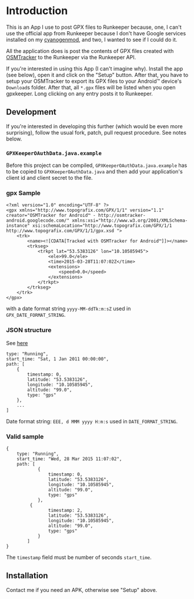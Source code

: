 # Introduction

This is an App I use to post GPX files to Runkeeper because, one, I
can't use the official app from Runkeeper because I don't have Google
services installed on my [cyanogenmod](http://www.cyanogenmod.org/),
and two, I wanted to see if I could do it.

All the application does is post the contents of GPX files created
with [OSMTracker](https://code.google.com/p/osmtracker-android/) to
the Runkeeper via the Runkeeper API.

If you're interested in using this App (I can't imagine why). Install
the app (see below), open it and click on the "Setup" button. After
that, you have to setup your OSMTracker to export its GPX files to
your Android™ device's `Download`s folder. After that, all `*.gpx`
files will be listed when you open gpxkeeper. Long clicking on any
entry posts it to Runkeeper.

## Development

If you're interested in developing this further (which would be even
more surprising), follow the usual fork, patch, pull request
procedure. See notes below.

### `GPXKeeperOAuthData.java.example` ###

Before this project can be compiled, `GPXKeeperOAuthData.java.example`
has to be copied to `GPXKeeperOAuthData.java` and then add your
application's client id and client secret to the file.

### gpx Sample ###

    <?xml version="1.0" encoding="UTF-8" ?>
    <gpx xmlns="http://www.topografix.com/GPX/1/1" version="1.1" creator="OSMTracker for Android™ - http://osmtracker-android.googlecode.com/" xmlns:xsi="http://www.w3.org/2001/XMLSchema-instance" xsi:schemaLocation="http://www.topografix.com/GPX/1/1 http://www.topografix.com/GPX/1/1/gpx.xsd ">
        <trk>
            <name><![CDATA[Tracked with OSMTracker for Android™]]></name>
            <trkseg>
                <trkpt lat="53.5383126" lon="10.10585945">
                    <ele>99.0</ele>
                    <time>2015-03-28T11:07:02Z</time>
                    <extensions>
                        <speed>0.0</speed>
                    </extensions>
                </trkpt>
            </trkseg>
        </trk>
    </gpx>

with a date format string `yyyy-MM-ddTk:m:sZ` used in `GPX_DATE_FORMAT_STRING`.

### JSON structure ###

See [here](http://developer.runkeeper.com/healthgraph/fitness-activities#newly-completed-activities)

    type: "Running",
    start_time: "Sat, 1 Jan 2011 00:00:00",
    path: [
        {
            timestamp: 0,
            latitude: "53.5383126",
            longitude: "10.10585945",
            altitude: "99.0",
            type: "gps"
        },
        ...
    ]

Date format string: `EEE, d MMM yyyy H:m:s` used in `DATE_FORMAT_STRING`.

### Valid sample ####

    {
        type: "Running",
        start_time: "Wed, 28 Mar 2015 11:07:02",
        path: [
                {
                    timestamp: 0,
                    latitude: "53.5383126",
                    longitude: "10.10585945",
                    altitude: "99.0",
                    type: "gps"
                },
             {
                    timestamp: 2,
                    latitude: "53.5383126",
                    longitude: "10.10585945",
                    altitude: "99.0",
                    type: "gps"
                }
            ]
    }

The `timestamp` field must be number of seconds `start_time`.

## Installation

Contact me if you need an APK, otherwise see "Setup" above.
